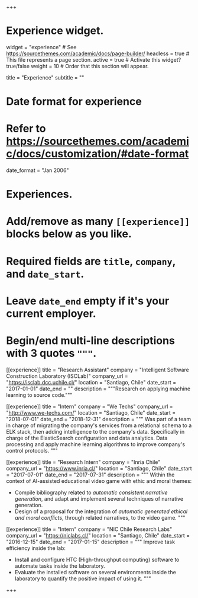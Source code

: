 +++
# Experience widget.
widget = "experience"  # See https://sourcethemes.com/academic/docs/page-builder/
headless = true  # This file represents a page section.
active = true  # Activate this widget? true/false
weight = 10  # Order that this section will appear.

title = "Experience"
subtitle = ""

# Date format for experience
#   Refer to https://sourcethemes.com/academic/docs/customization/#date-format
date_format = "Jan 2006"

# Experiences.
#   Add/remove as many `[[experience]]` blocks below as you like.
#   Required fields are `title`, `company`, and `date_start`.
#   Leave `date_end` empty if it's your current employer.
#   Begin/end multi-line descriptions with 3 quotes `"""`.
[[experience]]
  title = "Research Assistant"
  company = "Intelligent Software Construction Laboratory (ISCLab)"
  company_url = "https://isclab.dcc.uchile.cl/"
  location = "Santiago, Chile"
  date_start = "2017-01-01"
  date_end = ""
  description = """Research on applying machine learning to source code."""

[[experience]]
  title = "Intern"
  company = "We Techs"
  company_url = "http://www.we-techs.com/"
  location = "Santiago, Chile"
  date_start = "2018-07-01"
  date_end = "2018-12-31"
  description = """
  Was part of a team in charge of migrating the company's services from a relational schema to a ELK stack, then adding intelligence to the company's data. Specifically in charge of the ElasticSearch configuration and data analytics. Data processing and apply machine learning algorithms to improve company's control protocols.
  """

[[experience]]
  title = "Research Intern"
  company = "Inria Chile"
  company_url = "https://www.inria.cl/"
  location = "Santiago, Chile"
  date_start = "2017-07-01"
  date_end = "2017-07-31"
  description = """
  Within the context of AI-assisted educational video game with ethic and moral themes:

  + Compile bibliography related to _automatic consistent narrative generation_, and adapt and implement several techniques of narrative generation.
  + Design of a proposal for the integration of _automatic generated ethical and moral conflicts_, through related narratives, to the video game.
  """

[[experience]]
  title = "Intern"
  company = "NIC Chile Research Labs"
  company_url = "https://niclabs.cl/"
  location = "Santiago, Chile"
  date_start = "2016-12-15"
  date_end = "2017-01-15"
  description = """
  Improve task efficiency inside the lab:

  + Install and configure HTC (High-throughput computing) software to automate tasks inside the laboratory.
  + Evaluate the installed software on several environments inside the laboratory to quantify the positive impact of using it.
  """

+++
